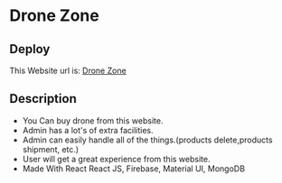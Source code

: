 
# Drone Zone




## Deploy

 This Website url is:   [Drone Zone](https://drone-zone-7f9ae.web.app/)


## Description

 - You Can buy drone from this website.
 - Admin has a lot's of extra facilities.
 - Admin can easily handle all of the things.(products delete,products shipment, etc.)
 - User will get a great experience from this website.
 - Made With React React JS, Firebase, Material UI, MongoDB
 

  